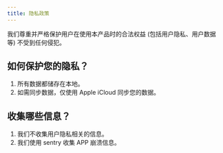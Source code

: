 ```yaml
---
title: 隐私政策
---
```


我们尊重并严格保护用户在使用本产品时的合法权益 (包括用户隐私、用户数据等) 不受到任何侵犯。

## 如何保护您的隐私？
1. 所有数据都储存在本地。
2. 如需同步数据，仅使用 Apple iCloud 同步您的数据。

## 收集哪些信息？
1. 我们不收集用户隐私相关的信息。
2. 我们使用 sentry 收集 APP 崩溃信息。
